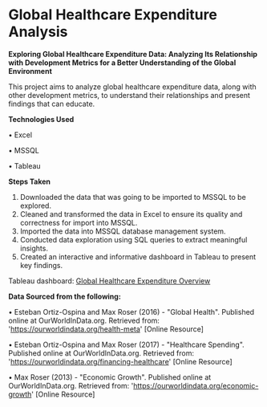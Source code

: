 # Global Healthcare Expenditure Analysis

**Exploring Global Healthcare Expenditure Data: Analyzing Its Relationship with Development Metrics for a Better Understanding of the Global Environment**

This project aims to analyze global healthcare expenditure data, along with other development metrics, to understand their relationships and present findings that can educate.

**Technologies Used**

•	Excel

•	MSSQL

•	Tableau

**Steps Taken**

1.	Downloaded the data that was going to be imported to MSSQL to be explored.
2.	Cleaned and transformed the data in Excel to ensure its quality and correctness for import into MSSQL.
3.	Imported the data into MSSQL database management system.
4.	Conducted data exploration using SQL queries to extract meaningful insights.
5.	Created an interactive and informative dashboard in Tableau to present key findings.

Tableau dashboard: [Global Healthcare Expenditure Overview](https://public.tableau.com/app/profile/jan.perez/viz/HealthcareExpenditure_16764912048290/Dashboard1)

**Data Sourced from the following:**

•	Esteban Ortiz-Ospina and Max Roser (2016) - "Global Health". Published online at OurWorldInData.org. Retrieved from: 'https://ourworldindata.org/health-meta' [Online Resource]

•	Esteban Ortiz-Ospina and Max Roser (2017) - "Healthcare Spending". Published online at OurWorldInData.org. Retrieved from: 'https://ourworldindata.org/financing-healthcare' [Online Resource]

•	Max Roser (2013) - "Economic Growth". Published online at OurWorldInData.org. Retrieved from: 'https://ourworldindata.org/economic-growth' [Online Resource]


